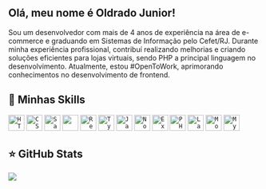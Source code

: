 ## Olá, meu nome é Oldrado Junior!

Sou um desenvolvedor com mais de 4 anos de experiência na área de e-commerce e graduando em Sistemas de Informação pelo Cefet/RJ. Durante minha experiência profissional, contribuí realizando melhorias e criando soluções eficientes para lojas virtuais, sendo PHP a principal linguagem no desenvolvimento. Atualmente, estou #OpenToWork, aprimorando conhecimentos no desenvolvimento de frontend.

## 🚀 Minhas Skills

<code><img src="https://cdn.jsdelivr.net/gh/devicons/devicon/icons/html5/html5-original.svg" height="32" alt="HTML" /></code>
<code><img src="https://cdn.jsdelivr.net/gh/devicons/devicon/icons/css3/css3-original.svg" height="32" alt="CSS" /></code>
<code><img src="https://cdn.jsdelivr.net/gh/devicons/devicon/icons/sass/sass-original.svg" height="32" alt="Sass" /></code>
<code><img src="https://cdn.jsdelivr.net/gh/devicons/devicon/icons/bootstrap/bootstrap-original.svg" height="32" /></code>
<code><img src="https://cdn.jsdelivr.net/gh/devicons/devicon/icons/react/react-original.svg" height="32" alt="React" /></code>
<code><img src="https://cdn.jsdelivr.net/gh/devicons/devicon/icons/typescript/typescript-original.svg" height="32" alt="TypeScript" /></code>
<code><img src="https://cdn.jsdelivr.net/gh/devicons/devicon/icons/javascript/javascript-original.svg" height="32" alt="JavaScript" /></code>
<code><img src="https://cdn.jsdelivr.net/gh/devicons/devicon/icons/nodejs/nodejs-original-wordmark.svg" height="32" alt="Node.js" /></code>
<code><img src="https://cdn.jsdelivr.net/gh/devicons/devicon@latest/icons/express/express-original.svg" height="32" alt="Express" /></code>
<code><img src="https://cdn.jsdelivr.net/gh/devicons/devicon/icons/php/php-original.svg" height="32" alt="PHP" /></code>
<code><img src="https://cdn.jsdelivr.net/gh/devicons/devicon/icons/laravel/laravel-original.svg" height="32" alt="Laravel" /></code>
<code><img src="https://cdn.jsdelivr.net/gh/devicons/devicon/icons/mongodb/mongodb-original.svg" height="32" alt="MongoDB" /></code>
<code><img src="https://cdn.jsdelivr.net/gh/devicons/devicon/icons/mysql/mysql-original.svg" height="32" alt="MySQL" /></code>

## ⭐ GitHub Stats

<img src="https://github-readme-stats.vercel.app/api/top-langs/?username=oldrado-jr&theme=dracula"/>
